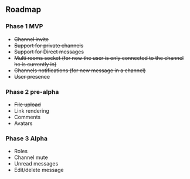 ## Roadmap

### Phase 1 MVP

- ~~Channel invite~~
- ~~Support for private channels~~
- ~~Support for Direct messages~~
- ~~Multi rooms socket (for now the user is only connected to the channel he is currently in)~~
- ~~Channels notifications (for new message in a channel)~~
- ~~User presence~~

### Phase 2 pre-alpha

- ~~File upload~~
- Link rendering
- Comments
- Avatars

### Phase 3 Alpha

- Roles
- Channel mute
- Unread messages
- Edit/delete message
